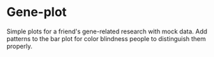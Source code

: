 # Gene-plot
Simple plots for a friend's gene-related research with mock data.
Add patterns to the bar plot for color blindness people to distinguish them properly.
